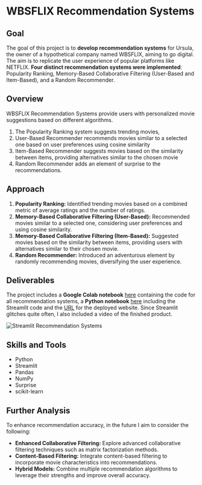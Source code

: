 # WBSFLIX Recommendation Systems

## Goal
The goal of this project is to **develop recommendation systems** for Ursula, the owner of a hypothetical company named WBSFLIX, aiming to go digital. The aim is to replicate the user experience of popular platforms like NETFLIX. **Four distinct recommendation systems were implemented**: Popularity Ranking, Memory-Based Collaborative Filtering (User-Based and Item-Based), and a Random Recommender.

## Overview
WBSFLIX Recommendation Systems provide users with personalized movie suggestions based on different algorithms. 
1. The Popularity Ranking system suggests trending movies,
2. User-Based Recommender recommends movies similar to a selected one based on user preferences using cosine similarity
3. Item-Based Recommender suggests movies based on the similarity between items, providing alternatives similar to the chosen movie
4. Random Recommender adds an element of surprise to the recommendations.


## Approach
1. **Popularity Ranking:** Identified trending movies based on a combined metric of average ratings and the number of ratings.
2. **Memory-Based Collaborative Filtering (User-Based):** Recommended movies similar to a selected one, considering user preferences and using cosine similarity.
3. **Memory-Based Collaborative Filtering (Item-Based):** Suggested movies based on the similarity between items, providing users with alternatives similar to their chosen movie.
4. **Random Recommender:** Introduced an adventurous element by randomly recommending movies, diversifying the user experience.

## Deliverables
The project includes a **Google Colab notebook** [here](https://github.com/Cintia0528/Project-9-Recommender-Systems/blob/3d5e876b1598180a1885a3c049a9061fcac8bf32/Movie_Recommenders_Final.ipynb) containing the code for all recommendation systems, a **Python notebook** [here](https://github.com/Cintia0528/Project-9-Recommender-Systems/blob/3d5e876b1598180a1885a3c049a9061fcac8bf32/app.py) including the Streamlit code and the [URL]() for the deployed website. 
Since Streamlit glitches quite often, I also included a video of the finished product. 

![Streamlit Recommendation Systems](https://github.com/Cintia0528/Project-9-Recommender-Systems/assets/141332036/cf0f8fcf-cbbe-4afe-82ba-5890d18f03e7)


## Skills and Tools
- Python
- Streamlit
- Pandas
- NumPy
- Surprise
- scikit-learn

## Further Analysis
To enhance recommendation accuracy, in the future I aim to consider the following:
- **Enhanced Collaborative Filtering:** Explore advanced collaborative filtering techniques such as matrix factorization methods.
- **Content-Based Filtering:** Integrate content-based filtering to incorporate movie characteristics into recommendations.
- **Hybrid Models:** Combine multiple recommendation algorithms to leverage their strengths and improve overall accuracy.

